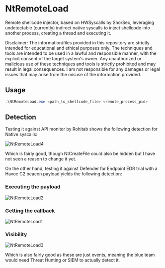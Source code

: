 # NtRemoteLoad

Remote shellcode injector, based on HWSyscalls by ShorSec, leveraging undetectable (currently) indirect native syscalls to inject shellcode into another process, creating a thread and executing it.

Disclaimer: The information/files provided in this repository are strictly intended for educational and ethical purposes only. The techniques and tools are intended to be used in a lawful and responsible manner, with the explicit consent of the target system's owner. Any unauthorized or malicious use of these techniques and tools is strictly prohibited and may result in legal consequences. I am not responsible for any damages or legal issues that may arise from the misuse of the information provided.

## Usage
```powershell
.\NtRemoteLoad.exe <path_to_shellcode_file> <remote_process_pid>
```

## Detection
Testing it against API monitor by Rohitab shows the following detection for Native syscalls:


![NtRemoteLoad4](https://github.com/florylsk/NtRemoteLoad/assets/46110263/86cc58e0-e3dd-47f5-9f00-8da8e1d74933)

Which is fairly good, though NtCreateFile could also be hidden but I have not seen a reason to change it yet.

On the other hand, testing it against Defender for Endpoint EDR trial with a Havoc C2 beacon payload yields the following detection:
### Executing the payload
![NtRemoteLoad2](https://github.com/florylsk/NtRemoteLoad/assets/46110263/4c0cbb86-418f-429c-a5ee-8aaab9d115e0)
### Getting the callback
![NtRemoteLoad1](https://github.com/florylsk/NtRemoteLoad/assets/46110263/b79bb767-003d-4469-b71b-15da5528752a)

### Visibility
![NtRemoteLoad3](https://github.com/florylsk/NtRemoteLoad/assets/46110263/1fc73235-88f7-4fdf-bf13-873a1a390824)

Which is also fairly good as these are just events, meaning the blue team would need Threat Hunting or SIEM to actually detect it.
